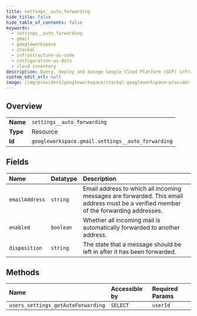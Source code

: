 ```yaml
---
title: settings__auto_forwarding
hide_title: false
hide_table_of_contents: false
keywords:
  - settings__auto_forwarding
  - gmail
  - googleworkspace    
  - stackql
  - infrastructure-as-code
  - configuration-as-data
  - cloud inventory
description: Query, deploy and manage Google Cloud Platform (GCP) infrastructure and resources using SQL
custom_edit_url: null
image: /img/providers/googleworkspace/stackql-googleworkspace-provider-featured-image.png
---
```

  
    

## Overview
<table><tbody>
<tr><td><b>Name</b></td><td><code>settings__auto_forwarding</code></td></tr>
<tr><td><b>Type</b></td><td>Resource</td></tr>
<tr><td><b>Id</b></td><td><code>googleworkspace.gmail.settings__auto_forwarding</code></td></tr>
</tbody></table>

## Fields
| Name | Datatype | Description |
|:-----|:---------|:------------|
| `emailAddress` | `string` | Email address to which all incoming messages are forwarded. This email address must be a verified member of the forwarding addresses. |
| `enabled` | `boolean` | Whether all incoming mail is automatically forwarded to another address. |
| `disposition` | `string` | The state that a message should be left in after it has been forwarded. |
## Methods
| Name | Accessible by | Required Params |
|:-----|:--------------|:----------------|
| `users_settings_getAutoForwarding` | `SELECT` | `userId` |
